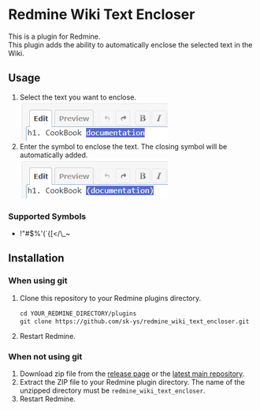 # Redmine Wiki Text Encloser

This is a plugin for Redmine.  
This plugin adds the ability to automatically enclose the selected text in the Wiki.

## Usage
1. Select the text you want to enclose.  
![01](doc/images/01_select_text.png)
2. Enter the symbol to enclose the text. The closing symbol will be automatically added.  
![02](doc/images/02_enter_symbol.png)

### Supported Symbols
- !"#$%'(`{[</\\_~

## Installation
### When using git
1. Clone this repository to your Redmine plugins directory.
    ```
    cd YOUR_REDMINE_DIRECTORY/plugins
    git clone https://github.com/sk-ys/redmine_wiki_text_encloser.git
    ```
2. Restart Redmine.

### When not using git
1. Download zip file from the [release page](https://github.com/sk-ys/redmine_wiki_text_encloser/releases) or the [latest main repository](https://github.com/sk-ys/redmine_wiki_text_encloser/archive/refs/heads/main.zip). 
2. Extract the ZIP file to your Redmine plugin directory. The name of the unzipped directory must be `redmine_wiki_text_encloser`.
3. Restart Redmine.
